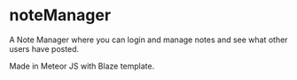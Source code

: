 # noteManager

A Note Manager where you can login and manage notes and see what other users have posted. 

Made in Meteor JS with Blaze template.
